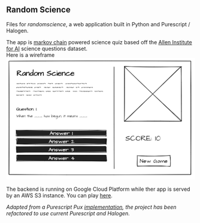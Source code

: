 ## Random Science

Files for *randomscience*, a web application built in Python and Purescript / Halogen. 

The app is [markov chain](https://setosa.io/ev/markov-chains/) powered science quiz based off the [Allen Institute for AI](https://allenai.org/data?o=21) science questions dataset.<br>
Here is a wireframe
![science quiz](https://raw.githubusercontent.com/p2327/randomscience/master/wireframe.png)


The backend is running on Google Cloud Platform while ther app is served by an AWS S3 instance. 
You can play [here](http://reandomsience.s3-website.eu-west-3.amazonaws.com/).


*Adapted from a Purescript Pux [implementation](https://github.com/joelgrus/science-questions), the project has been refactored to use current Purescript and Halogen.*

